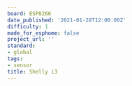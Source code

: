```yaml
---
board: ESP8266
date_published: '2021-01-28T12:00:00Z'
difficulty: 1
made_for_esphome: false
project_url: ''
standard:
- global
tags:
- sensor
title: Shelly i3
---
```


